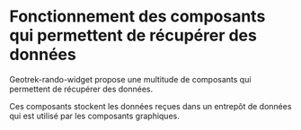 # Fonctionnement des composants qui permettent de récupérer des données

Geotrek-rando-widget propose une multitude de composants qui permettent de récupérer des données.

Ces composants stockent les données reçues dans un entrepôt de données qui est utilisé par les composants graphiques.
